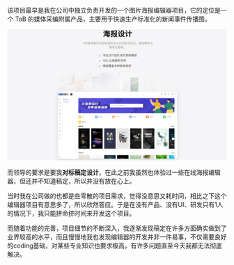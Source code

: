 该项目最早是我在公司中独立负责开发的一个图片海报编辑器项目，它的定位是一个 ToB 的媒体采编附属产品，主要用于快速生产标准化的新闻事件传播图。

![](../images/2023-7-17-1689585503882.png)

而领导的要求是要我**对标稿定设计**，在此之前我虽然也体验过一些在线海报编辑器，但还并不知道稿定，所以并没有放在心上。

当时我在公司做的也都是些零散的项目需求，觉得没意思又耗时间，相比之下这个编辑器项目有意思多了，所以欣然答应。于是在没有产品、没有UI、研发只有1人的情况下，我只能拼命挤时间来开发这个项目。

而随着功能的完善，项目细节的不断深入，我逐渐发现稿定在许多方面确实做到了业界较高的水平，而且慢慢地我也发现编辑器的开发并非一件易事，不仅需要良好的coding基础，对某些专业知识也要求极高，有许多问题直至今天我都无法彻底解决。